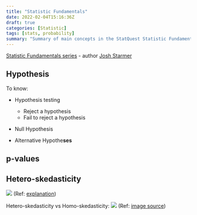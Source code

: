 ```yaml
---
title: "Statistic Fundamentals"
date: 2022-02-04T15:16:36Z
draft: true
categories: [Statistic]
tags: [stats, probability]
summary: "Summary of main concepts in the StatQuest Statistic Fundamentals series."
---
```


[Statistic Fundamentals series](https://www.youtube.com/playlist?list=PLblh5JKOoLUK0FLuzwntyYI10UQFUhsY9) - author [Josh Starmer](https://www.youtube.com/c/joshstarmer)

## Hypothesis

To know:

+ Hypothesis testing

    * Reject a hypothesis
    * Fail to reject a hypothesis

+ Null Hypothesis

+ Alternative Hypothe**ses**

## p-values

## Hetero-skedasticity
![](/images/hetero-skedasticity-2.png)
(Ref: [explanation](https://corporatefinanceinstitute.com/resources/data-science/heteroskedasticity))

Hetero-skedasticity vs Homo-skedasticity:
![](/images/hetero-skedasticity-1.png)
(Ref: [image source](https://python.plainenglish.io/heteroscedasticity-analysis-in-time-series-data-fee51503cc0e))
